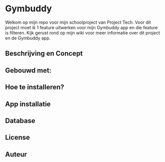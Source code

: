 # Gymbuddy
Welkom op mijn repo voor mijn schoolproject van Project Tech. Voor dit project moet ik 1 feature uitwerken voor mijn Gymbuddy app en die feature is filteren. Kijk gerust rond op mijn wiki voor meer informatie over dit project en de Gymbuddy app.
## Beschrijving en Concept
## Gebouwd met:
## Hoe te installeren?
## App installatie 
## Database 
## License
## Auteur 
